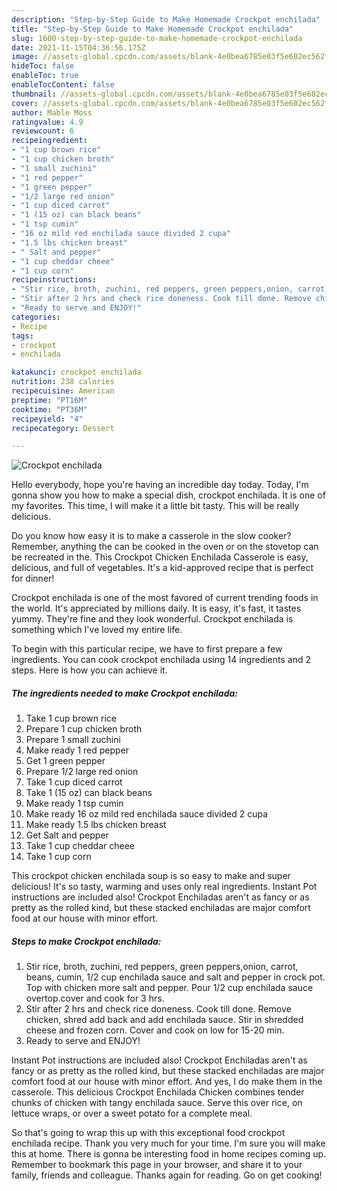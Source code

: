 ```yaml
---
description: "Step-by-Step Guide to Make Homemade Crockpot enchilada"
title: "Step-by-Step Guide to Make Homemade Crockpot enchilada"
slug: 1600-step-by-step-guide-to-make-homemade-crockpot-enchilada
date: 2021-11-15T04:36:56.175Z
image: //assets-global.cpcdn.com/assets/blank-4e0bea6785e03f5e602ec562f230caae08da540cada707380b4fe1bbebba43da.png
hideToc: false
enableToc: true
enableTocContent: false
thumbnail: //assets-global.cpcdn.com/assets/blank-4e0bea6785e03f5e602ec562f230caae08da540cada707380b4fe1bbebba43da.png
cover: //assets-global.cpcdn.com/assets/blank-4e0bea6785e03f5e602ec562f230caae08da540cada707380b4fe1bbebba43da.png
author: Mable Moss
ratingvalue: 4.9
reviewcount: 6
recipeingredient:
- "1 cup brown rice"
- "1 cup chicken broth"
- "1 small zuchini"
- "1 red pepper"
- "1 green pepper"
- "1/2 large red onion"
- "1 cup diced carrot"
- "1 (15 oz) can black beans"
- "1 tsp cumin"
- "16 oz mild red enchilada sauce divided 2 cupa"
- "1.5 lbs chicken breast"
- " Salt and pepper"
- "1 cup cheddar cheee"
- "1 cup corn"
recipeinstructions:
- "Stir rice, broth, zuchini, red peppers, green peppers,onion, carrot, beans, cumin, 1/2 cup enchilada sauce and salt and pepper in crock pot. Top with chicken more salt and pepper. Pour 1/2 cup enchilada sauce overtop.cover and cook for 3 hrs."
- "Stir after 2 hrs and check rice doneness. Cook till done. Remove chicken, shred add back and add enchilada sauce. Stir in shredded cheese and frozen corn. Cover and cook on low for 15-20 min."
- "Ready to serve and ENJOY!"
categories:
- Recipe
tags:
- crockpot
- enchilada

katakunci: crockpot enchilada 
nutrition: 238 calories
recipecuisine: American
preptime: "PT16M"
cooktime: "PT36M"
recipeyield: "4"
recipecategory: Dessert

---
```



![Crockpot enchilada](//assets-global.cpcdn.com/assets/blank-4e0bea6785e03f5e602ec562f230caae08da540cada707380b4fe1bbebba43da.png)

Hello everybody, hope you're having an incredible day today. Today, I'm gonna show you how to make a special dish, crockpot enchilada. It is one of my favorites. This time, I will make it a little bit tasty. This will be really delicious.

Do you know how easy it is to make a casserole in the slow cooker? Remember, anything the can be cooked in the oven or on the stovetop can be recreated in the. This Crockpot Chicken Enchilada Casserole is easy, delicious, and full of vegetables. It&#39;s a kid-approved recipe that is perfect for dinner!

Crockpot enchilada is one of the most favored of current trending foods in the world. It's appreciated by millions daily. It is easy, it's fast, it tastes yummy. They're fine and they look wonderful. Crockpot enchilada is something which I've loved my entire life.


To begin with this particular recipe, we have to first prepare a few ingredients. You can cook crockpot enchilada using 14 ingredients and 2 steps. Here is how you can achieve it.

<!--inarticleads1-->

##### The ingredients needed to make Crockpot enchilada:

1. Take 1 cup brown rice
1. Prepare 1 cup chicken broth
1. Prepare 1 small zuchini
1. Make ready 1 red pepper
1. Get 1 green pepper
1. Prepare 1/2 large red onion
1. Take 1 cup diced carrot
1. Take 1 (15 oz) can black beans
1. Make ready 1 tsp cumin
1. Make ready 16 oz mild red enchilada sauce divided 2 cupa
1. Make ready 1.5 lbs chicken breast
1. Get  Salt and pepper
1. Take 1 cup cheddar cheee
1. Take 1 cup corn


This crockpot chicken enchilada soup is so easy to make and super delicious! It&#39;s so tasty, warming and uses only real ingredients. Instant Pot instructions are included also! Crockpot Enchiladas aren&#39;t as fancy or as pretty as the rolled kind, but these stacked enchiladas are major comfort food at our house with minor effort. 

<!--inarticleads2-->

##### Steps to make Crockpot enchilada:

1. Stir rice, broth, zuchini, red peppers, green peppers,onion, carrot, beans, cumin, 1/2 cup enchilada sauce and salt and pepper in crock pot. Top with chicken more salt and pepper. Pour 1/2 cup enchilada sauce overtop.cover and cook for 3 hrs.
1. Stir after 2 hrs and check rice doneness. Cook till done. Remove chicken, shred add back and add enchilada sauce. Stir in shredded cheese and frozen corn. Cover and cook on low for 15-20 min.
1. Ready to serve and ENJOY!

Instant Pot instructions are included also! Crockpot Enchiladas aren&#39;t as fancy or as pretty as the rolled kind, but these stacked enchiladas are major comfort food at our house with minor effort. And yes, I do make them in the casserole. This delicious Crockpot Enchilada Chicken combines tender chunks of chicken with tangy enchilada sauce. Serve this over rice, on lettuce wraps, or over a sweet potato for a complete meal. 

So that's going to wrap this up with this exceptional food crockpot enchilada recipe. Thank you very much for your time. I'm sure you will make this at home. There is gonna be interesting food in home recipes coming up. Remember to bookmark this page in your browser, and share it to your family, friends and colleague. Thanks again for reading. Go on get cooking!
